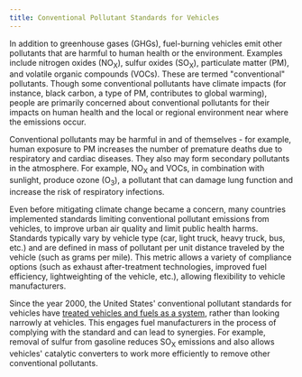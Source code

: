 ```yaml
---
title: Conventional Pollutant Standards for Vehicles
---
```

In addition to greenhouse gases (GHGs), fuel-burning vehicles emit other pollutants that are harmful to human health or the environment.  Examples include nitrogen oxides (NO<sub>X</sub>), sulfur oxides (SO<sub>X</sub>), particulate matter (PM), and volatile organic compounds (VOCs).  These are termed "conventional" pollutants.  Though some conventional pollutants have climate impacts (for instance, black carbon, a type of PM, contributes to global warming), people are primarily concerned about conventional pollutants for their impacts on human health and the local or regional environment near where the emissions occur.

Conventional pollutants may be harmful in and of themselves - for example, human exposure to PM increases the number of premature deaths due to respiratory and cardiac diseases.  They also may form secondary pollutants in the atmosphere.  For example, NO<sub>X</sub> and VOCs, in combination with sunlight, produce ozone (O<sub>3</sub>), a pollutant that can damage lung function and increase the risk of respiratory infections.

Even before mitigating climate change became a concern, many countries implemented standards limiting conventional pollutant emissions from vehicles, to improve urban air quality and limit public health harms.  Standards typically vary by vehicle type (car, light truck, heavy truck, bus, etc.) and are defined in mass of pollutant per unit distance traveled by the vehicle (such as grams per mile).  This metric allows a variety of compliance options (such as exhaust after-treatment technologies, improved fuel efficiency, lightweighting of the vehicle, etc.), allowing flexibility to vehicle manufacturers.

Since the year 2000, the United States' conventional pollutant standards for vehicles have [treated vehicles and fuels as a system](https://nepis.epa.gov/Exe/ZyPDF.cgi/P100HVZQ.PDF?Dockey=P100HVZQ.PDF), rather than looking narrowly at vehicles.  This engages fuel manufacturers in the process of complying with the standard and can lead to synergies.  For example, removal of sulfur from gasoline reduces SO<sub>X</sub> emissions and also allows vehicles' catalytic converters to work more efficiently to remove other conventional pollutants.
